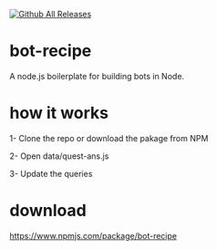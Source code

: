 [![Github All Releases](https://img.shields.io/github/downloads/atom/atom/total.svg?style=flat-square)](https://github.com/aladdine/cpp-wrapper)

# bot-recipe

A node.js boilerplate for building bots in Node.

# how it works

1- Clone the repo or download the pakage from NPM

2- Open data/quest-ans.js

3- Update the queries

# download

https://www.npmjs.com/package/bot-recipe
